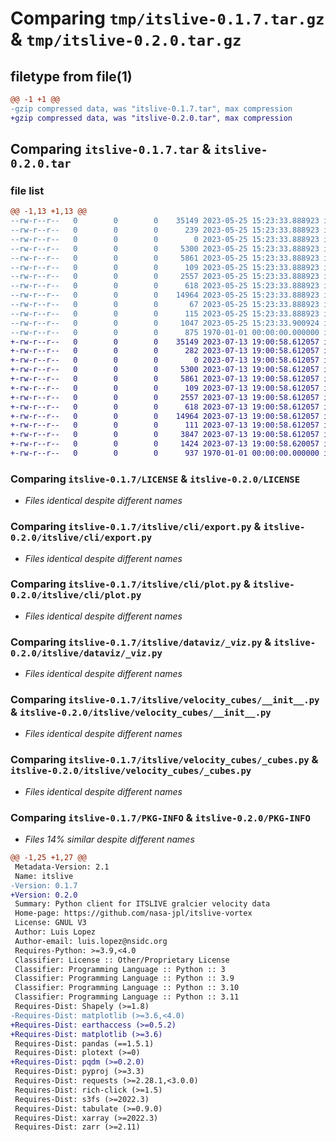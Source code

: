 # Comparing `tmp/itslive-0.1.7.tar.gz` & `tmp/itslive-0.2.0.tar.gz`

## filetype from file(1)

```diff
@@ -1 +1 @@
-gzip compressed data, was "itslive-0.1.7.tar", max compression
+gzip compressed data, was "itslive-0.2.0.tar", max compression
```

## Comparing `itslive-0.1.7.tar` & `itslive-0.2.0.tar`

### file list

```diff
@@ -1,13 +1,13 @@
--rw-r--r--   0        0        0    35149 2023-05-25 15:23:33.888923 itslive-0.1.7/LICENSE
--rw-r--r--   0        0        0      239 2023-05-25 15:23:33.888923 itslive-0.1.7/itslive/__init__.py
--rw-r--r--   0        0        0        0 2023-05-25 15:23:33.888923 itslive-0.1.7/itslive/cli/__init__.py
--rw-r--r--   0        0        0     5300 2023-05-25 15:23:33.888923 itslive-0.1.7/itslive/cli/export.py
--rw-r--r--   0        0        0     5861 2023-05-25 15:23:33.888923 itslive-0.1.7/itslive/cli/plot.py
--rw-r--r--   0        0        0      109 2023-05-25 15:23:33.888923 itslive-0.1.7/itslive/dataviz/__init__.py
--rw-r--r--   0        0        0     2557 2023-05-25 15:23:33.888923 itslive-0.1.7/itslive/dataviz/_viz.py
--rw-r--r--   0        0        0      618 2023-05-25 15:23:33.888923 itslive-0.1.7/itslive/velocity_cubes/__init__.py
--rw-r--r--   0        0        0    14964 2023-05-25 15:23:33.888923 itslive-0.1.7/itslive/velocity_cubes/_cubes.py
--rw-r--r--   0        0        0       67 2023-05-25 15:23:33.888923 itslive-0.1.7/itslive/velocity_pairs/__init__.py
--rw-r--r--   0        0        0      115 2023-05-25 15:23:33.888923 itslive-0.1.7/itslive/velocity_pairs/_pairs.py
--rw-r--r--   0        0        0     1047 2023-05-25 15:23:33.900924 itslive-0.1.7/pyproject.toml
--rw-r--r--   0        0        0      875 1970-01-01 00:00:00.000000 itslive-0.1.7/PKG-INFO
+-rw-r--r--   0        0        0    35149 2023-07-13 19:00:58.612057 itslive-0.2.0/LICENSE
+-rw-r--r--   0        0        0      282 2023-07-13 19:00:58.612057 itslive-0.2.0/itslive/__init__.py
+-rw-r--r--   0        0        0        0 2023-07-13 19:00:58.612057 itslive-0.2.0/itslive/cli/__init__.py
+-rw-r--r--   0        0        0     5300 2023-07-13 19:00:58.612057 itslive-0.2.0/itslive/cli/export.py
+-rw-r--r--   0        0        0     5861 2023-07-13 19:00:58.612057 itslive-0.2.0/itslive/cli/plot.py
+-rw-r--r--   0        0        0      109 2023-07-13 19:00:58.612057 itslive-0.2.0/itslive/dataviz/__init__.py
+-rw-r--r--   0        0        0     2557 2023-07-13 19:00:58.612057 itslive-0.2.0/itslive/dataviz/_viz.py
+-rw-r--r--   0        0        0      618 2023-07-13 19:00:58.612057 itslive-0.2.0/itslive/velocity_cubes/__init__.py
+-rw-r--r--   0        0        0    14964 2023-07-13 19:00:58.612057 itslive-0.2.0/itslive/velocity_cubes/_cubes.py
+-rw-r--r--   0        0        0      111 2023-07-13 19:00:58.612057 itslive-0.2.0/itslive/velocity_pairs/__init__.py
+-rw-r--r--   0        0        0     3847 2023-07-13 19:00:58.612057 itslive-0.2.0/itslive/velocity_pairs/_pairs.py
+-rw-r--r--   0        0        0     1424 2023-07-13 19:00:58.620057 itslive-0.2.0/pyproject.toml
+-rw-r--r--   0        0        0      937 1970-01-01 00:00:00.000000 itslive-0.2.0/PKG-INFO
```

### Comparing `itslive-0.1.7/LICENSE` & `itslive-0.2.0/LICENSE`

 * *Files identical despite different names*

### Comparing `itslive-0.1.7/itslive/cli/export.py` & `itslive-0.2.0/itslive/cli/export.py`

 * *Files identical despite different names*

### Comparing `itslive-0.1.7/itslive/cli/plot.py` & `itslive-0.2.0/itslive/cli/plot.py`

 * *Files identical despite different names*

### Comparing `itslive-0.1.7/itslive/dataviz/_viz.py` & `itslive-0.2.0/itslive/dataviz/_viz.py`

 * *Files identical despite different names*

### Comparing `itslive-0.1.7/itslive/velocity_cubes/__init__.py` & `itslive-0.2.0/itslive/velocity_cubes/__init__.py`

 * *Files identical despite different names*

### Comparing `itslive-0.1.7/itslive/velocity_cubes/_cubes.py` & `itslive-0.2.0/itslive/velocity_cubes/_cubes.py`

 * *Files identical despite different names*

### Comparing `itslive-0.1.7/PKG-INFO` & `itslive-0.2.0/PKG-INFO`

 * *Files 14% similar despite different names*

```diff
@@ -1,25 +1,27 @@
 Metadata-Version: 2.1
 Name: itslive
-Version: 0.1.7
+Version: 0.2.0
 Summary: Python client for ITSLIVE gralcier velocity data
 Home-page: https://github.com/nasa-jpl/itslive-vortex
 License: GNUL V3
 Author: Luis Lopez
 Author-email: luis.lopez@nsidc.org
 Requires-Python: >=3.9,<4.0
 Classifier: License :: Other/Proprietary License
 Classifier: Programming Language :: Python :: 3
 Classifier: Programming Language :: Python :: 3.9
 Classifier: Programming Language :: Python :: 3.10
 Classifier: Programming Language :: Python :: 3.11
 Requires-Dist: Shapely (>=1.8)
-Requires-Dist: matplotlib (>=3.6,<4.0)
+Requires-Dist: earthaccess (>=0.5.2)
+Requires-Dist: matplotlib (>=3.6)
 Requires-Dist: pandas (==1.5.1)
 Requires-Dist: plotext (>=0)
+Requires-Dist: pqdm (>=0.2.0)
 Requires-Dist: pyproj (>=3.3)
 Requires-Dist: requests (>=2.28.1,<3.0.0)
 Requires-Dist: rich-click (>=1.5)
 Requires-Dist: s3fs (>=2022.3)
 Requires-Dist: tabulate (>=0.9.0)
 Requires-Dist: xarray (>=2022.3)
 Requires-Dist: zarr (>=2.11)
```

